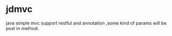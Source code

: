 jdmvc
=====

java simple mvc support restful and annotation ,some kind of params will be post in method.
